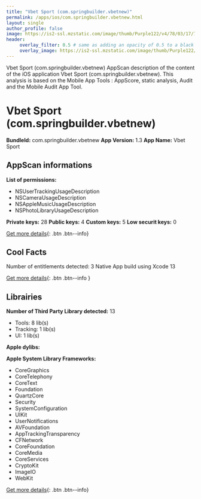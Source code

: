 ```yaml
---
title: "Vbet Sport (com.springbuilder.vbetnew)"
permalink: /apps/ios/com.springbuilder.vbetnew.html
layout: single
author_profile: false
image: https://is2-ssl.mzstatic.com/image/thumb/Purple122/v4/78/03/17/780317e9-a557-4619-3c7a-6040e58c2701/AppIcon-1x_U007emarketing-0-5-0-85-220.png/512x512bb.jpg
header: 
     overlay_filter: 0.5 # same as adding an opacity of 0.5 to a black background
     overlay_image: https://is2-ssl.mzstatic.com/image/thumb/Purple122/v4/78/03/17/780317e9-a557-4619-3c7a-6040e58c2701/AppIcon-1x_U007emarketing-0-5-0-85-220.png/512x512bb.jpg
---
```

Vbet Sport (com.springbuilder.vbetnew) AppScan description of the content of the iOS application Vbet Sport (com.springbuilder.vbetnew). This analysis is based on the Mobile App Tools : AppScore, static analysis, Audit and the Mobile Audit App Tool.

# Vbet Sport (com.springbuilder.vbetnew)

**BundleId:** com.springbuilder.vbetnew
**App Version:** 1.3
**App Name:** Vbet Sport


## AppScan informations 

**List of permissions:** 
- NSUserTrackingUsageDescription
- NSCameraUsageDescription
- NSAppleMusicUsageDescription
- NSPhotoLibraryUsageDescription
  
  
**Private keys:** 28
**Public keys:** 4
**Custom keys:** 5
**Low securit keys:** 0
  
[Get more details](/pricing.html){: .btn .btn--info}

## Cool Facts

Number of entitlements detected: 3
Native App
build using Xcode 13
  
[Get more details](/pricing.html){: .btn .btn--info }

## Librairies 
**Number of Third Party Library detected:** 13
- Tools: 8 lib(s)
- Tracking: 1 lib(s)
- UI: 1 lib(s)


**Apple dylibs:**


**Apple System Library Frameworks:**
- CoreGraphics
- CoreTelephony
- CoreText
- Foundation
- QuartzCore
- Security
- SystemConfiguration
- UIKit
- UserNotifications
- AVFoundation
- AppTrackingTransparency
- CFNetwork
- CoreFoundation
- CoreMedia
- CoreServices
- CryptoKit
- ImageIO
- WebKit


  
[Get more details](/pricing.html){: .btn .btn--info}

